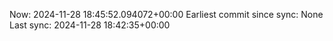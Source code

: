 Now: 2024-11-28 18:45:52.094072+00:00 Earliest commit since sync: None Last sync: 2024-11-28 18:42:35+00:00
